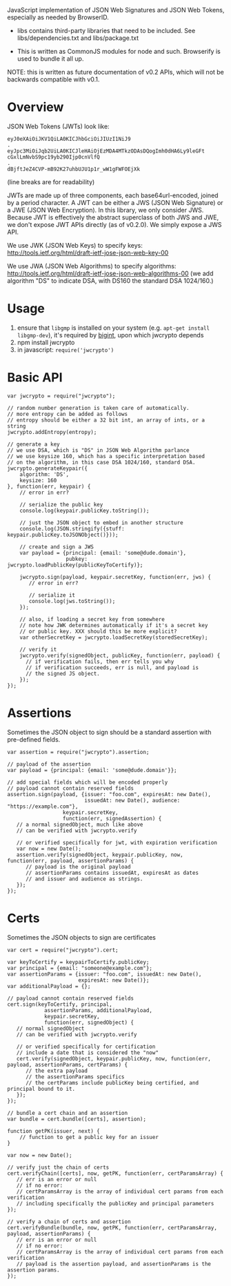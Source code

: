 JavaScript implementation of JSON Web Signatures and JSON Web Tokens, especially as needed by BrowserID.

- libs contains third-party libraries that need to be included. See
libs/dependencies.txt and libs/package.txt

- This is written as CommonJS modules for node and
  such. Browserify is used to bundle it all up.

NOTE: this is written as future documentation of v0.2 APIs, which will not
be backwards compatible with v0.1.

Overview
===

JSON Web Tokens (JWTs) look like:

    eyJ0eXAiOiJKV1QiLA0KICJhbGciOiJIUzI1NiJ9
    .
    eyJpc3MiOiJqb2UiLA0KICJleHAiOjEzMDA4MTkzODAsDQogImh0dHA6Ly9leGFt
    cGxlLmNvbS9pc19yb290Ijp0cnVlfQ
    .
    dBjftJeZ4CVP-mB92K27uhbUJU1p1r_wW1gFWFOEjXk

(line breaks are for readability)

JWTs are made up of three components, each base64url-encoded, joined by a period character. A JWT can be either a JWS (JSON Web Signature) or a JWE (JSON Web Encryption). In this library, we only consider JWS. Because JWT is effectively the abstract superclass of both JWS and JWE, we don't expose JWT APIs directly (as of v0.2.0). We simply expose a JWS API.

We use JWK (JSON Web Keys) to specify keys:
http://tools.ietf.org/html/draft-ietf-jose-json-web-key-00

We use JWA (JSON Web Algorithms) to specify algorithms:
http://tools.ietf.org/html/draft-ietf-jose-json-web-algorithms-00
(we add algorithm "DS" to indicate DSA, with DS160 the standard DSA 1024/160.)

Usage
=====

  1. ensure that `libgmp` is installed on your system (e.g. `apt-get install libgmp-dev`), it's required by [bigint](https://github.com/substack/node-bigint), upon which jwcrypto depends
  2. npm install jwcrypto
  3. in javascript: `require('jwcrypto')`

Basic API
=========

    var jwcrypto = require("jwcrypto");

    // random number generation is taken care of automatically.
    // more entropy can be added as follows
    // entropy should be either a 32 bit int, an array of ints, or a string
    jwcrypto.addEntropy(entropy);

    // generate a key
    // we use DSA, which is "DS" in JSON Web Algorithm parlance
    // we use keysize 160, which has a specific interpretation based
    // on the algorithm, in this case DSA 1024/160, standard DSA.
    jwcrypto.generateKeypair({
        algorithm: 'DS',
        keysize: 160
    }, function(err, keypair) {
        // error in err?

        // serialize the public key
        console.log(keypair.publicKey.toString());

        // just the JSON object to embed in another structure
        console.log(JSON.stringify({stuff: keypair.publicKey.toJSONObject()}));

        // create and sign a JWS
        var payload = {principal: {email: 'some@dude.domain'},
                       pubkey: jwcrypto.loadPublicKey(publicKeyToCertify)};

        jwcrypto.sign(payload, keypair.secretKey, function(err, jws) {
           // error in err?

           // serialize it
           console.log(jws.toString());
        });

        // also, if loading a secret key from somewhere
        // note how JWK determines automatically if it's a secret key
        // or public key. XXX should this be more explicit?
        var otherSecretKey = jwcrypto.loadSecretKey(storedSecretKey);

        // verify it
        jwcrypto.verify(signedObject, publicKey, function(err, payload) {
          // if verification fails, then err tells you why
          // if verification succeeds, err is null, and payload is
          // the signed JS object.
        });
    });

Assertions
====

Sometimes the JSON object to sign should be a standard assertion with pre-defined fields.

    var assertion = require("jwcrypto").assertion;

    // payload of the assertion
    var payload = {principal: {email: 'some@dude.domain'}};

    // add special fields which will be encoded properly
    // payload cannot contain reserved fields
    assertion.sign(payload, {issuer: "foo.com", expiresAt: new Date(),
                             issuedAt: new Date(), audience: "https://example.com"},
                      keypair.secretKey,
                      function(err, signedAssertion) {
       // a normal signedObject, much like above
       // can be verified with jwcrypto.verify

       // or verified specifically for jwt, with expiration verification
       var now = new Date();
       assertion.verify(signedObject, keypair.publicKey, now, function(err, payload, assertionParams) {
          // payload is the original payload
          // assertionParams contains issuedAt, expiresAt as dates
          // and issuer and audience as strings.
       });
    });


Certs
=======

Sometimes the JSON objects to sign are certificates

    var cert = require("jwcrypto").cert;

    var keyToCertify = keypairToCertify.publicKey;
    var principal = {email: "someone@example.com"};
    var assertionParams = {issuer: "foo.com", issuedAt: new Date(),
                           expiresAt: new Date()};
    var additionalPayload = {};

    // payload cannot contain reserved fields
    cert.sign(keyToCertify, principal,
                assertionParams, additionalPayload,
                keypair.secretKey,
                function(err, signedObject) {
       // normal signedObject
       // can be verified with jwcrypto.verify

       // or verified specifically for certification
       // include a date that is considered the "now"
       cert.verify(signedObject, keypair.publicKey, now, function(err, payload, assertionParams, certParams) {
          // the extra payload
          // the assertionParams specifics
          // the certParams include publicKey being certified, and principal bound to it.
       });
    });

    // bundle a cert chain and an assertion
    var bundle = cert.bundle([certs], assertion);

    function getPK(issuer, next) {
        // function to get a public key for an issuer
    }

    var now = new Date();

    // verify just the chain of certs
    cert.verifyChain([certs], now, getPK, function(err, certParamsArray) {
       // err is an error or null
       // if no error:
       // certParamsArray is the array of individual cert params from each verification
       // including specifically the publicKey and principal parameters
    });

    // verify a chain of certs and assertion
    cert.verifyBundle(bundle, now, getPK, function(err, certParamsArray, payload, assertionParams) {
       // err is an error or null
       // if no error:
       // certParamsArray is the array of individual cert params from each verification
       // payload is the assertion payload, and assertionParams is the assertion params.
    });